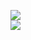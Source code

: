 <p align="center">
  <div><a href = "https://dirkwhoffmann.github.io/vAmiga"><img src="https://dirkwhoffmann.github.io/vAmiga/images/redirect4.png"></a></div>
  <div><a href = "https://dirkwhoffmann.github.io/vAmiga"><img src="https://dirkwhoffmann.github.io/vAmiga/images/redirect5.png"></a></div>
</p>
